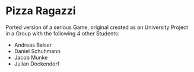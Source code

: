 # Pizza Ragazzi
Ported version of a serious Game, original created as an University Project in a Group with the following 4 other Students:
- Andreas Balser
- Daniel Schuhmann
- Jacob Munke
- Julian Dockendorf
